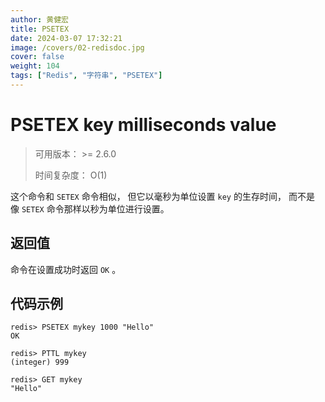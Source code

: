 ```yaml
---
author: 黄健宏
title: PSETEX
date: 2024-03-07 17:32:21
image: /covers/02-redisdoc.jpg
cover: false
weight: 104 
tags: ["Redis", "字符串", "PSETEX"]
---
```

# PSETEX key milliseconds value

> 可用版本： >= 2.6.0
> 
> 时间复杂度： O(1)

这个命令和 `SETEX` 命令相似， 但它以毫秒为单位设置 `key` 的生存时间， 而不是像 `SETEX` 命令那样以秒为单位进行设置。

## 返回值

命令在设置成功时返回 `OK` 。

## 代码示例

```shell
redis> PSETEX mykey 1000 "Hello"
OK

redis> PTTL mykey
(integer) 999

redis> GET mykey
"Hello"
```